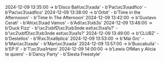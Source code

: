 2024-12-09 13:35:00 -> b'Disco Bah\xc3\xada' - b'Pac\xc3\xadfico' - b'Pac\xc3\xadfico'
2024-12-09 13:38:00 -> b'Orbit' - b'Time in the Afternooon' - b'Time In The Afternoon'
2024-12-09 13:42:00 -> b'Gustavo Cerati' - b'Ah\xc3\xad Vamos' - b'Adi\xc3\xb3s'
2024-12-09 13:46:00 -> b'Duck Fizz' - b'\xc2\xbfD\xc3\xb3nde est\xc3\xa1s?' - b'\xc2\xbfD\xc3\xb3nde est\xc3\xa1s?'
2024-12-09 13:49:00 -> b'CLUBZ' - b'Destellos' - b'R\xc3\xa9plica'
2024-12-09 13:53:00 -> b'Mai Grc' - b'Man\xc3\xada' - b'Man\xc3\xada'
2024-12-09 13:57:00 -> b'Buscabulla' - b'EP II' - b'T\xc3\xa1rtaro'
2024-12-09 14:00:00 -> b'Lewis OfMan y Alicia te quiero' - b'Dancy Party' - b'Siesta Freestyle'
